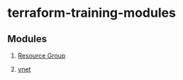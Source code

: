 # terraform-training-modules

## Modules

1. [Resource Group](./resource-group/README.md)

2. [vnet](./vnet/README.md)